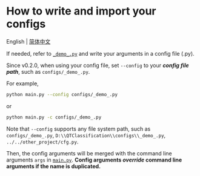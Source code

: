 # How to write and import your configs

English | [简体中文](README_zh-CN.md)

If needed, refer to [`_demo_.py`](_demo_.py) and write your arguments in a config file (.py).

Since v0.2.0, when using your config file, set `--config` to your **_config file path_**,
such as `configs/_demo_.py`.

For example,

```bash
python main.py --config configs/_demo_.py
```

or

```bash
python main.py -c configs/_demo_.py
```

Note that `--config` supports any file system path, such as `configs/_demo_.py`,
`D:\\QTClassification\\configs\\_demo_.py`, `../../other_project/cfg.py`.

Then, the config arguments will be merged with the command line arguments `args` in [`main.py`](../main.py).
**Config arguments _override_ command line arguments if the name is duplicated.**